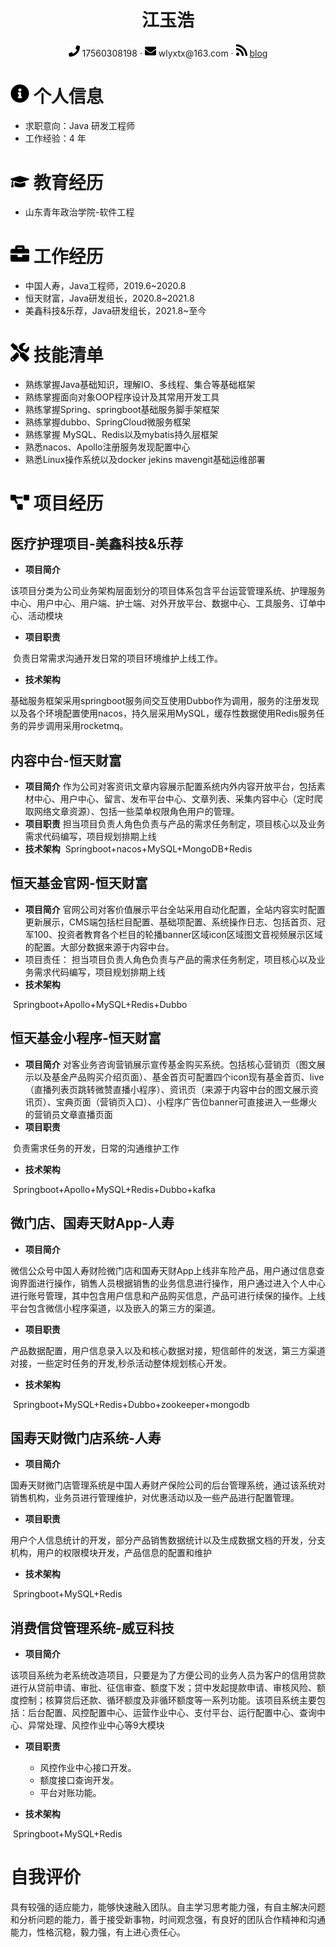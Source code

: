  <center>
     <h1>江玉浩</h1>
     <div>
         <span>
             <img src="assets/phone-solid.svg" width="18px">
             17560308198
         </span>
         ·
         <span>
             <img src="assets/envelope-solid.svg" width="18px">
             wlyxtx@163.com
         </span>
       <!--    ·
         <span>
             <img src="assets/github-brands.svg" width="18px">
             <a href="https://gitee.com/sitekeyho/">sitekeyho</a>
         </span>
			-->
         ·
         <span>
             <img src="assets/rss-solid.svg" width="18px">
             <a href="https://sitekeyho.gitee.io/note-log/#/">blog</a>
         </span>
     </div>
 </center>


 # <img src="assets/info-circle-solid.svg" width="30px"> 个人信息 

 - 求职意向：Java 研发工程师
 - 工作经验：4 年

# <img src="assets/graduation-cap-solid.svg" width="30px"> 教育经历

- 山东青年政治学院-软件工程

# <img src="assets/briefcase-solid.svg" width="30px"> 工作经历

- 中国人寿，Java工程师，2019.6~2020.8
- 恒天财富，Java研发组长，2020.8~2021.8
- 美鑫科技&乐荐，Java研发组长，2021.8~至今
  

# <img src="assets/tools-solid.svg" width="30px"> 技能清单

- 熟练掌握Java基础知识，理解IO、多线程、集合等基础框架
- 熟练掌握面向对象OOP程序设计及其常用开发工具
- 熟练掌握Spring、springboot基础服务脚手架框架
- 熟练掌握dubbo、SpringCloud微服务框架
- 熟练掌握 MySQL、Redis以及mybatis持久层框架
- 熟悉nacos、Apollo注册服务发现配置中心
- 熟悉Linux操作系统以及docker jekins mavengit基础运维部署


# <img src="assets/project-diagram-solid.svg" width="30px"> 项目经历

##  医疗护理项目-美鑫科技&乐荐
- **项目简介**

​        该项目分类为公司业务架构层面划分的项目体系包含平台运营管理系统、护理服务中心、用户中心、用户端、护士端、对外开放平台、数据中心、工具服务、订单中心、活动模块

- **项目职责**

​        负责日常需求沟通开发日常的项目环境维护上线工作。

- **技术架构**

​        基础服务框架采用springboot服务间交互使用Dubbo作为调用，服务的注册发现以及各个环境配置使用nacos，持久层采用MySQL，缓存性数据使用Redis服务任务的异步调用采用rocketmq。

## 内容中台-恒天财富

- **项目简介**
​        作为公司对客资讯文章内容展示配置系统内外内容开放平台，包括素材中心、用户中心、留言、发布平台中心、文章列表、采集内容中心（定时爬取网络文章资源）、包括一些菜单权限角色用户的管理。
- **项目职责**
​        担当项目负责人角色负责与产品的需求任务制定，项目核心以及业务需求代码编写，项目规划排期上线
- **技术架构**
​        Springboot+nacos+MySQL+MongoDB+Redis
  
## 恒天基金官网-恒天财富

- **项目简介**
​        官网公司对客价值展示平台全站采用自动化配置，全站内容实时配置更新展示，CMS端包括栏目配置、基础项配置、系统操作日志、包括首页、冠军100、投资者教育各个栏目的轮播banner区域icon区域图文音视频展示区域的配置。大部分数据来源于内容中台。
- 项目责任：
​        担当项目负责人角色负责与产品的需求任务制定，项目核心以及业务需求代码编写，项目规划排期上线
- **技术架构**

​        Springboot+Apollo+MySQL+Redis+Dubbo

## 恒天基金小程序-恒天财富

- **项目简介**
​        对客业务咨询营销展示宣传基金购买系统。包括核心营销页（图文展示以及基金产品购买介绍页面）、基金首页可配置四个icon现有基金首页、live（直播列表页跳转微赞直播小程序）、资讯页（来源于内容中台的图文展示资讯页）、宝典页面（营销页入口）、小程序广告位banner可直接进入一些爆火的营销员文章直播页面
- **项目职责**

​        负责需求任务的开发，日常的沟通维护工作
- **技术架构**

​        Springboot+Apollo+MySQL+Redis+Dubbo+kafka
## 微门店、国寿天财App-人寿
- **项目简介**

​        微信公众号中国人寿财险微门店和国寿天财App上线非车险产品，用户通过信息查询界面进行操作，销售人员根据销售的业务信息进行操作，用户通过进入个人中心进行账号管理，其中包含用户信息和产品购买信息，产品可进行续保的操作。上线平台包含微信小程序渠道，以及嵌入的第三方的渠道。
- **项目职责**

​        产品数据配置，用户信息录入以及和核心数据对接，短信邮件的发送，第三方渠道对接，一些定时任务的开发,秒杀活动整体规划核心开发。
- **技术架构**

​        Springboot+MySQL+Redis+Dubbo+zookeeper+mongodb
## 国寿天财微门店系统-人寿
- **项目简介**

​        国寿天财微门店管理系统是中国人寿财产保险公司的后台管理系统，通过该系统对销售机构，业务员进行管理维护，对优惠活动以及一些产品进行配置管理。
- **项目职责**

​        用户个人信息统计的开发，部分产品销售数据统计以及生成数据文档的开发，分支机构，用户的权限模块开发，产品信息的配置和维护
- **技术架构**

​        Springboot+MySQL+Redis
## 消费信贷管理系统-威豆科技
- **项目简介**

​        该项目系统为老系统改造项目，只要是为了方便公司的业务人员为客户的信用贷款进行从贷前申请、审批、征信审查、额度下发；贷中发起提款申请、审核风险、额度控制；核算贷后还款、循环额度及非循环额度等一系列功能。该项目系统主要包括：后台配置、风控配置中心、运营作业中心、支付平台、运行配置中心、查询中心、异常处理、风控作业中心等9大模块
- **项目职责**

   - 风控作业中心接口开发。
   - 额度接口查询开发。
   - 平台对账功能。
- **技术架构**

​        Springboot+MySQL+Redis

# 自我评价

​        具有较强的适应能力，能够快速融入团队。自主学习思考能力强，有自主解决问题和分析问题的能力，善于接受新事物，时间观念强，有良好的团队合作精神和沟通能力，性格沉稳，毅力强，有上进心责任心。